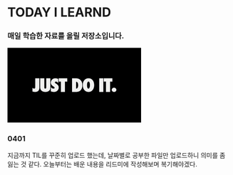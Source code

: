 # TODAY I LEARND

### 매일 학습한 자료를 올릴 저장소입니다.

![img](README.assets/img.png)

### 0401

지금까지 TIL를 꾸준히 업로드 했는데, 날짜별로 공부한 파일만 업로드하니 의미를 좀 잃는 것 같다. 오늘부터는 배운 내용을 리드미에 작성해보며 복기해야겠다.